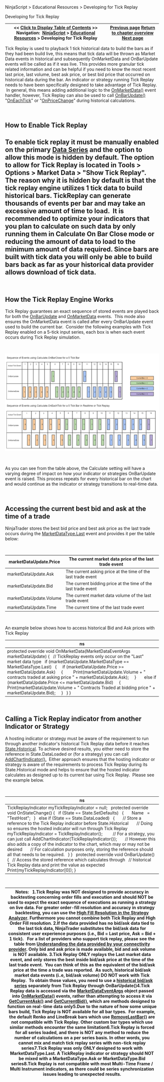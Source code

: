 ﻿


NinjaScript \> Educational Resources \> Developing for Tick Replay






















Developing for Tick Replay







| \<\< [Click to Display Table of Contents](developing_for__tick_replay.md) \>\> **Navigation:**     [NinjaScript](ninjascript.md) \> [Educational Resources](educational_resources.md) \> Developing for Tick Replay | [Previous page](c_method_functions_reference.md) [Return to chapter overview](educational_resources.md) [Next page](developing_indicators.md) |
| --- | --- |











Tick Replay is used to playback 1 tick historical data to build the bars as if they had been build live, this means that tick data will be thrown as Market Data events in historical and subsequently OnMarketData and OnBarUpdate events will be called as if it was live. This provides more granular tick related information and can be helpful if you need to know the most recent last price, last volume, best ask price, or best bid price that occurred on historical data during the bar. An indicator or strategy running Tick Replay needs to have been specifically designed to take advantage of Tick Replay.  In general, this means adding additional logic to the [OnMarketData()](onmarketdata.md) event handler, however, Tick Replay can also be used to call [OnBarUpdate()](onbarupdate.md) "[OnEachTick](calculate.md)" or "[OnPriceChange](calculate.md)" during historical calculations. 


 


## How to Enable Tick Replay


## To enable tick replay it must be manually enabled on the primary [Data Series](working_with_price_data.md) and the option to allow this mode is hidden by default. The option to allow for Tick Replay is located in Tools \> Options \> Market Data \> "Show Tick Replay". The reason why it is hidden by default is that the tick replay engine utilizes 1 tick data to build historical bars. TickReplay can generate thousands of events per bar and may take an excessive amount of time to load.  It is recommended to optimize your indicators that you plan to calculate on such data by only running them in Calculate On Bar Close mode or reducing the amount of data to load to the minimum amount of data required. Since bars are built with tick data you will only be able to build bars back as far as your historical data provider allows download of tick data.


 


## How the Tick Replay Engine Works


Tick Replay guarantees an exact sequence of stored events are played back for both the [OnBarUpdate](onbarupdate.md) and [OnMarketData](onmarketdata.md) events.  This mode also ensures the OnMarketData event is called after every OnBarUpdate event used to build the current bar.  Consider the following examples with Tick Replay enabled on a 5\-tick input series, each box is when each event occurs during Tick Replay simulation. 


 


![CalculateOnEachTickvsOnBarClose](calculateoneachtickvsonbarclose.png)


 


As you can see from the table above, the Calculate setting will have a varying degree of impact on how your indicator or strategies OnBarUpdate event is raised. This process repeats for every historical bar on the chart and would continue as the indicator or strategy transitions to real\-time data.


 


## Accessing the current best bid and ask at the time of a trade


NinjaTrader stores the best bid price and best ask price as the last trade occurs during the [MarketDataType.Last](marketdataeventargs.md) event and provides it per the table below:


 




| marketDataUpdate.Price | The current market data price of the last trade event |
| --- | --- |
| marketDataUpdate.Ask | The current asking price at the time of the last trade event |
| marketDataUpdate.Bid | The current bidding price at the time of the last trade event |
| marketDataUpdate.Volume | The current market data volume of the last trade event |
| marketDataUpdate.Time | The current time of the last trade event |



 


An example below shows how to access historical Bid and Ask prices with Tick Replay




| ns |
| --- |
| protected override void OnMarketData(MarketDataEventArgs marketDataUpdate) {    // TickReplay events only occur on the "Last" market data type    if (marketDataUpdate.MarketDataType \=\= MarketDataType.Last)    {      if (marketDataUpdate.Price \>\= marketDataUpdate.Ask)      {          Print(marketDataUpdate.Volume \+ " contracts traded at asking price " \+ marketDataUpdate.Ask);      }        else if (marketDataUpdate.Price \<\= marketDataUpdate.Bid)      {          Print(marketDataUpdate.Volume \+ " Contracts Traded at bidding price " \+ marketDataUpdate.Bid);      }    } } |



 


## Calling a Tick Replay indicator from another Indicator or Strategy


A hosting indicator or strategy must be aware of the requirement to run through another indicator's historical Tick Replay data before it reaches [State.Historical](state.md). To achieve desired results, you either need to store the reference in State.DataLoaded or (for a strategy) you can call [AddChartIndicator().](addchartindicator.md)  Either approach ensures that the hosting indicator or strategy is aware of the requirements to process Tick Replay during its State.Historical mode and helps to ensure that the hosted indicator calculates as designed up to its current bar using Tick Replay.  Please see the example below.


 




| ns |
| --- |
| TickReplayIndicator myTickReplayIndicator \= null;   protected override void OnStateChange() {    if (State \=\= State.SetDefaults)    {        Name   \= "TestHost";    }    else if (State \=\= State.DataLoaded)    {        // Store a reference to the Tick Replay indicator before State.Historical        // Doing so ensures the hosted indicator will run through Tick Replay        myTickReplayIndicator \= TickReplayIndicator();          // For a strategy, you can just call AddChartIndicator(TickReplayIndicator());        // However this also adds a copy of the indicator to the chart, which may or may not be desired        // For calculation purposes only, storing the reference should all that needs to be required.    } }   protected override void OnBarUpdate() {    // Access the stored reference which calculates through    // historical Tick Replay data and print the value as expected    Print(myTickReplayIndicator\[0]); } |



 




| Notes:   1\.Tick Replay was NOT designed to provide accuracy in backtesting concerning order fills and execution and should NOT be used to expect the exact sequence of executions as running a strategy on live data. For greater order\-fill resolution and accuracy in strategy backtesting, you can use the [High Fill Resolution in the Strategy Analyzer](understanding_historical_fill_.md). Furthermore you cannot combine both Tick Replay and High Order Fill resolution. 2\.If the data provided has no bid/ask data tied to the last tick data, NinjaTrader substitutes the bid/ask data for consistent user experience purposes (i.e., Bid \= Last price, Ask \= Bid \+ 1 tick).   For a list of providers who support tick replay, please see the table from [Understanding the data provided by your connectivity provider](data_by_provider.md). Only bid and ask price is made available, bid and ask volume is NOT available. 3\.Tick Replay ONLY replays the Last market data event, and only stores the best inside bid/ask price at the time of the last trade event.  You can think of this as the equivalent of the bid/ask price at the time a trade was reported.  As such, historical bid/ask market data events (i..e, bid/ask volume) DO NOT work with Tick Replay.  To obtain those values, you need to use a [historical bid/ask series](using_historical_bid_ask_serie.md) separately from Tick Replay through OnBarUpdate()4\.Tick Replay data is accessed via the [MarketDataEventArgs](marketdataeventargs.md) object passed into [OnMarketData()](onmarketdata.md) events, rather than attempting to access it via [GetCurrentAsk()](getcurrentask.md) and [GetCurrentBid()](getcurrentbid.md), which are methods designed to function on real\-time data only5\.Due to the nature of how some unique bars build, Tick Replay is NOT available for all bar types.  For example, the default Renko and LineBreak bars which use [RemoveLastBar()](removelastbar.md) are not compatible with Tick Replay. Other custom bar types which use similar methods encounter the same limitation6\.Tick Replay is forced for all series loaded, and there is NOT any method to reduce the number of calculations on a per series basis. In other words, you cannot mix and match tick replay series with non\-tick replay series7\.Tick Replay was only ONLY designed to work with MarketDataType.Last. A TickReplay indicator or strategy should NOT be mixed with a MarketDataType.Ask or MarketDataType.Bid series8\.Tick Replay is not compatible with most Multi\-Time Frame / Multi Instrument indicators, as there could be series synchronization issues leading to unexpected results. |
| --- |









